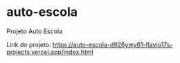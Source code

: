# auto-escola
Projeto Auto Escola

Link do projeto: https://auto-escola-d926ywy61-flavio17s-projects.vercel.app/index.html
